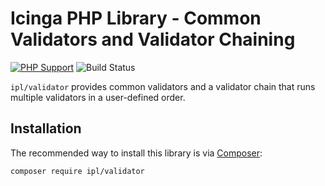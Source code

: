 # Icinga PHP Library - Common Validators and Validator Chaining

[![PHP Support](https://img.shields.io/badge/php-%3E%3D%207.2-777BB4?logo=PHP)](https://php.net/)
![Build Status](https://github.com/Icinga/ipl-validator/workflows/PHP%20Tests/badge.svg?branch=master)

`ipl/validator` provides common validators and a validator chain that runs multiple validators in a user-defined order.

## Installation

The recommended way to install this library is via [Composer](https://getcomposer.org):

```
composer require ipl/validator
```
